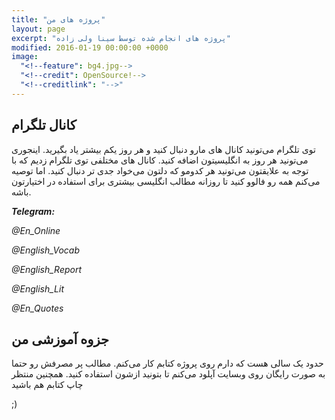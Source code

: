 ```yaml
---
title: "پروژه های من"
layout: page
excerpt: "پروژه های انجام شده توسط سینا ولی زاده"
modified: 2016-01-19 00:00:00 +0000
image:
  "<!--feature": bg4.jpg-->
  "<!--credit": OpenSource!-->
  "<!--creditlink": "-->"
---
```

## کانال تلگرام

توی تلگرام می‌تونید کانال های مارو دنبال کنید و هر روز یکم بیشتر یاد بگیرید. اینجوری می‌تونید هر روز به انگلیسیتون اضافه کنید. کانال های مختلفی توی تلگرام زدیم که با توجه به علایقتون می‌تونید هر کدومو که دلتون می‌خواد جدی تر دنبال کنید. اما توصیه می‌کنم همه رو فالوو کنید تا روزانه مطالب انگلیسی بیشتری برای استفاده در اختیارتون باشه.

**_Telegram:_**

_@En_Online_

_@English_Vocab_

_@English_Report_

_@English_Lit_

_@En_Quotes_

## جزوه آموزشی من

حدود یک سالی هست که دارم روی پروژه کتابم کار می‌کنم. مطالب پر مصرفش رو حتما به صورت رایگان روی وبسایت آپلود می‌کنم تا بتونید ازشون استفاده کنید. همچنین منتظر چاپ کتابم هم باشید 

;)
